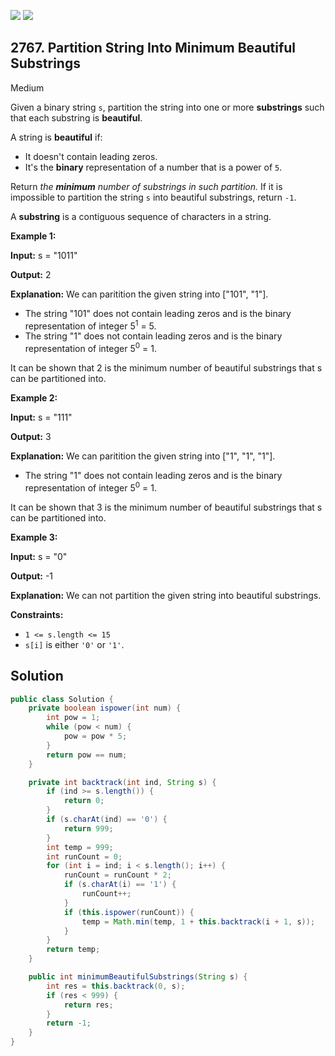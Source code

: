 [![](https://img.shields.io/github/stars/javadev/LeetCode-in-Java?label=Stars&style=flat-square)](https://github.com/javadev/LeetCode-in-Java)
[![](https://img.shields.io/github/forks/javadev/LeetCode-in-Java?label=Fork%20me%20on%20GitHub%20&style=flat-square)](https://github.com/javadev/LeetCode-in-Java/fork)

## 2767\. Partition String Into Minimum Beautiful Substrings

Medium

Given a binary string `s`, partition the string into one or more **substrings** such that each substring is **beautiful**.

A string is **beautiful** if:

*   It doesn't contain leading zeros.
*   It's the **binary** representation of a number that is a power of `5`.

Return _the **minimum** number of substrings in such partition._ If it is impossible to partition the string `s` into beautiful substrings, return `-1`.

A **substring** is a contiguous sequence of characters in a string.

**Example 1:**

**Input:** s = "1011"

**Output:** 2

**Explanation:** We can paritition the given string into ["101", "1"]. 
- The string "101" does not contain leading zeros and is the binary representation of integer 5<sup>1</sup> = 5. 
- The string "1" does not contain leading zeros and is the binary representation of integer 5<sup>0</sup> = 1. 

It can be shown that 2 is the minimum number of beautiful substrings that s can be partitioned into.

**Example 2:**

**Input:** s = "111"

**Output:** 3

**Explanation:** We can paritition the given string into ["1", "1", "1"]. 
- The string "1" does not contain leading zeros and is the binary representation of integer 5<sup>0</sup> = 1. 

It can be shown that 3 is the minimum number of beautiful substrings that s can be partitioned into.

**Example 3:**

**Input:** s = "0"

**Output:** -1

**Explanation:** We can not partition the given string into beautiful substrings.

**Constraints:**

*   `1 <= s.length <= 15`
*   `s[i]` is either `'0'` or `'1'`.

## Solution

```java
public class Solution {
    private boolean ispower(int num) {
        int pow = 1;
        while (pow < num) {
            pow = pow * 5;
        }
        return pow == num;
    }

    private int backtrack(int ind, String s) {
        if (ind >= s.length()) {
            return 0;
        }
        if (s.charAt(ind) == '0') {
            return 999;
        }
        int temp = 999;
        int runCount = 0;
        for (int i = ind; i < s.length(); i++) {
            runCount = runCount * 2;
            if (s.charAt(i) == '1') {
                runCount++;
            }
            if (this.ispower(runCount)) {
                temp = Math.min(temp, 1 + this.backtrack(i + 1, s));
            }
        }
        return temp;
    }

    public int minimumBeautifulSubstrings(String s) {
        int res = this.backtrack(0, s);
        if (res < 999) {
            return res;
        }
        return -1;
    }
}
```